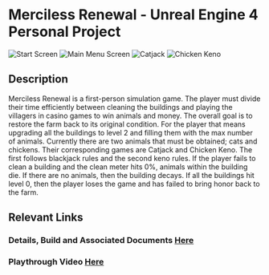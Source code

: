 # Merciless Renewal - Unreal Engine 4 Personal Project

![Start Screen](https://livnadream.com/Portfolio/Images/MR1.png?raw=true)
![Main Menu Screen](https://livnadream.com/Portfolio/Images/MR2.png?raw=true)
![Catjack](https://livnadream.com/Portfolio/Images/MR15.png?raw=true)
![Chicken Keno](https://livnadream.com/Portfolio/Images/MR17.png?raw=true)

## Description
Merciless Renewal is a first-person simulation game. The player must divide their time efficiently between cleaning the buildings and playing the villagers in casino games to win animals and money. The overall goal is to restore the farm back to its original condition. For the player that means upgrading all the buildings to level 2 and filling them with the max number of animals. Currently there are two animals that must be obtained; cats and chickens. Their corresponding games are Catjack and Chicken Keno. The first follows blackjack rules and the second keno rules. If the player fails to clean a building and the clean meter hits 0%, animals within the building die. If there are no animals, then the building decays. If all the buildings hit level 0, then the player loses the game and has failed to bring honor back to the farm.


## Relevant Links

### Details, Build and Associated Documents [Here](https://livnadream.com/Portfolio/GameProjects/Unreal/MercilessRenewal.html )

### Playthrough Video [Here](https://www.youtube.com/watch?v=8pDNV7I73dY&t=1s)

